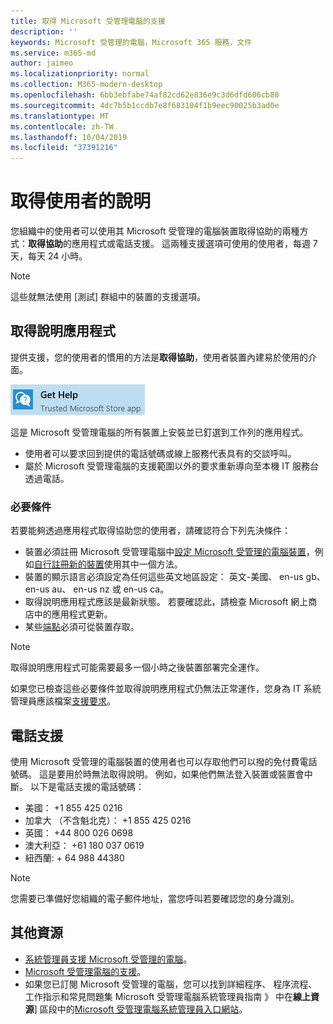 ```yaml
---
title: 取得 Microsoft 受管理電腦的支援
description: ''
keywords: Microsoft 受管理的電腦，Microsoft 365 服務，文件
ms.service: m365-md
author: jaimeo
ms.localizationpriority: normal
ms.collection: M365-modern-desktop
ms.openlocfilehash: 6bb3ebfabe74af82cd62e836e9c3d6dfd606cb88
ms.sourcegitcommit: 4dc7b5b1ccdb7e8f683104f1b9eec90025b3ad0e
ms.translationtype: MT
ms.contentlocale: zh-TW
ms.lasthandoff: 10/04/2019
ms.locfileid: "37391216"
---
```

# <a name="getting-help-for-end-users"></a>取得使用者的說明

您組織中的使用者可以使用其 Microsoft 受管理的電腦裝置取得協助的兩種方式：**取得協助**的應用程式或電話支援。 這兩種支援選項可使用的使用者，每週 7 天，每天 24 小時。
 
>[!NOTE]
>這些就無法使用 [測試] 群組中的裝置的支援選項。

## <a name="get-help-app"></a>取得說明應用程式

提供支援，您的使用者的慣用的方法是**取得協助**，使用者裝置內建易於使用的介面。  

![取得說明](images/get-help.png)

這是 Microsoft 受管理電腦的所有裝置上安裝並已釘選到工作列的應用程式。 

- 使用者可以要求回到提供的電話號碼或線上服務代表具有的交談呼叫。
- 屬於 Microsoft 受管理電腦的支援範圍以外的要求重新導向至本機 IT 服務台透過電話。

### <a name="prerequisites"></a>必要條件
若要能夠透過應用程式取得協助您的使用者，請確認符合下列先決條件：

- 裝置必須註冊 Microsoft 受管理電腦中[設定 Microsoft 受管理的電腦裝置](../get-started/set-up-devices.md)，例如[自行註冊新的裝置](../get-started/register-devices-self.md)使用其中一個方法。
- 裝置的顯示語言必須設定為任何這些英文地區設定： 英文-美國、 en-us gb、 en-us au、 en-us nz 或 en-us ca。
- 取得說明應用程式應該是最新狀態。 若要確認此，請檢查 Microsoft 網上商店中的應用程式更新。
- 某些[端點](../get-ready/network.md#endpoints-allowed---specific-for-microsoft-managed-desktop)必須可從裝置存取。

> [!NOTE]
> 取得說明應用程式可能需要最多一個小時之後裝置部署完全運作。

如果您已檢查這些必要條件並取得說明應用程式仍無法正常運作，您身為 IT 系統管理員應該檔案[支援要求](admin-support.md)。

## <a name="phone-support"></a>電話支援

使用 Microsoft 受管理的電腦裝置的使用者也可以存取他們可以撥的免付費電話號碼。 這是要用於時無法取得說明。 例如，如果他們無法登入裝置或裝置會中斷。 以下是電話支援的電話號碼：

- 美國： +1 855 425 0216
- 加拿大 （不含魁北克）： +1 855 425 0216
- 英國： +44 800 026 0698
- 澳大利亞： +61 180 037 0619
- 紐西蘭: + 64 988 44380

>[!NOTE]
>您需要已準備好您組織的電子郵件地址，當您呼叫若要確認您的身分識別。 

## <a name="additional-resources"></a>其他資源
- [系統管理員支援 Microsoft 受管理的電腦](admin-support.md)。 
- [Microsoft 受管理電腦的支援](../service-description/support.md)。
- 如果您已訂閱 Microsoft 受管理的電腦，您可以找到詳細程序、 程序流程、 工作指示和常見問題集 Microsoft 受管理電腦系統管理員指南 》 中在**線上資源**] 區段中的[Microsoft 受管理電腦系統管理員入口網站](https://aka.ms/mwaasportal)。
